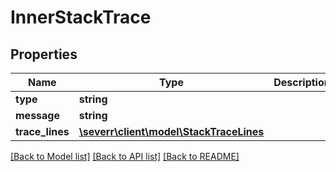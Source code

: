 # InnerStackTrace

## Properties
Name | Type | Description | Notes
------------ | ------------- | ------------- | -------------
**type** | **string** |  | [optional] 
**message** | **string** |  | [optional] 
**trace_lines** | [**\severr\client\model\StackTraceLines**](StackTraceLines.md) |  | [optional] 

[[Back to Model list]](../README.md#documentation-for-models) [[Back to API list]](../README.md#documentation-for-api-endpoints) [[Back to README]](../README.md)


